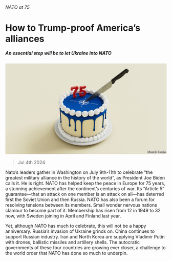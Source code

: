 ###### NATO at 75

# How to Trump-proof America’s alliances 

##### An essential step will be to let Ukraine into NATO 

![image](images/20240706_LDD005.jpg) 

> Jul 4th 2024 

Nato’s leaders gather in Washington on July 9th-11th to celebrate “the greatest military alliance in the history of the world”, as President Joe Biden calls it. He is right. NATO has helped keep the peace in Europe for 75 years, a stunning achievement after the continent’s centuries of war. Its “Article 5” guarantee—that an attack on one member is an attack on all—has deterred first the Soviet Union and then Russia. NATO has also been a forum for resolving tensions between its members. Small wonder nervous nations clamour to become part of it. Membership has risen from 12 in 1949 to 32 now, with Sweden joining in April and Finland last year.

Yet, although NATO has much to celebrate, this will not be a happy anniversary. Russia’s invasion of Ukraine grinds on. China continues to support Russian industry. Iran and North Korea are supplying Vladimir Putin with drones, ballistic missiles and artillery shells. The autocratic governments of these four countries are growing ever closer, a challenge to the world order that NATO has done so much to underpin. 

